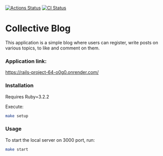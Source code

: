 [![Actions Status](https://github.com/statevdev/rails-project-64/actions/workflows/hexlet-check.yml/badge.svg)](https://github.com/statevdev/rails-project-64/actions)
[![CI Status](https://github.com/statevdev/rails-project-64/actions/workflows/main.yml/badge.svg)](https://github.com/statevdev/rails-project-64/actions)

# Collective Blog
This application is a simple blog where users can register, write posts on various topics, to like and comment on them.

### Application link:
https://rails-project-64-o0g0.onrender.com/

### Installation
Requires Ruby=3.2.2

Execute:

```bash
make setup
```

### Usage

To start the local server on 3000 port, run:

```bash
make start
```
